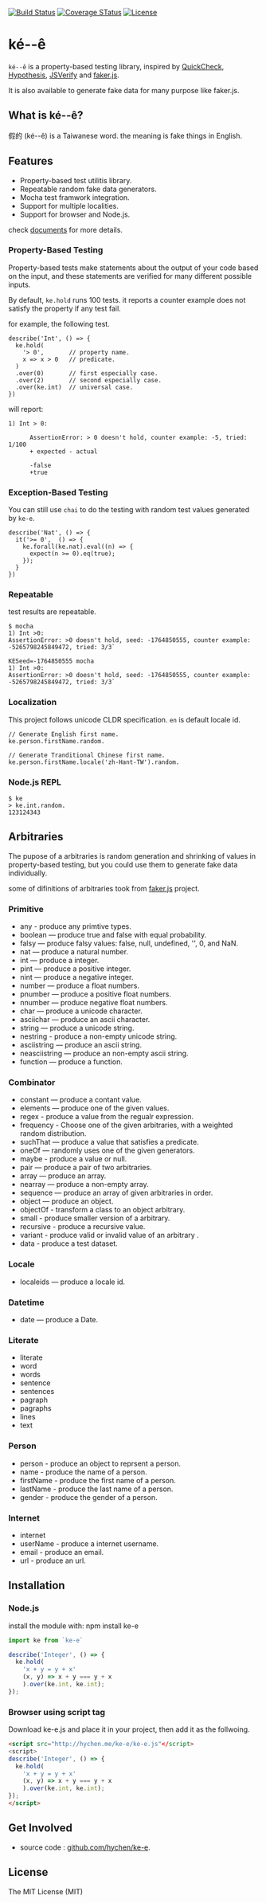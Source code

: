 [![Build Status](https://travis-ci.org/hychen/ke-e.svg?branch=master)](https://travis-ci.org/hychen/ke-e)
[![Coverage STatus](https://coveralls.io/repos/github/hychen/ke-e/badge.svg?branch=master)](https://coveralls.io/github/hychen/ke-e?branch=master)
[![License](http://img.shields.io/:license-mit-blue.svg)](http://badges.mit-license.org/)

# ké--ê

`ké--ê` is a property-based testing library, inspired by [QuickCheck](https://hackage.haskell.org/package/QuickCheck),
[Hypothesis](https://github.com/HypothesisWorks/hypothesis-python), [JSVerify](https://github.com/jsverify/jsverify) and
[faker.js](https://github.com/marak/Faker.js/).

It is also available to generate fake data for many purpose like faker.js.

## What is ké--ê?

假的 (ké--ê) is a Taiwanese word. the meaning is fake things in English.

## Features

- Property-based test utilitis library.
- Repeatable random fake data generators.
- Mocha test framwork integration.
- Support for multiple localities.
- Support for browser and Node.js.

check [documents](http://hychen.me/ke-e/index.html) for more details.

### Property-Based Testing

Property-based tests make statements about the output of your code based on the input, and these statements 
are verified for many different possible inputs.

By default, `ke.hold` runs 100 tests. it reports a counter example does not satisfy the property 
if any test fail.

for example, the following test.

```
describe('Int', () => {
  ke.hold(
    '> 0',       // property name.
    x => x > 0   // predicate.
  )
  .over(0)       // first especially case.
  .over(2)       // second especially case.
  .over(ke.int)  // universal case.
})
```

will report:

```
1) Int > 0:

      AssertionError: > 0 doesn't hold, counter example: -5, tried: 1/100
      + expected - actual

      -false
      +true
```

### Exception-Based Testing

You can still use `chai` to do the testing with random test values 
generated by `ke-e`.

```
describe('Nat', () => {
  it('>= 0',  () => {
    ke.forall(ke.nat).eval((n) => {
      expect(n >= 0).eq(true);
    });
  }
})
```

### Repeatable

test results are repeatable.

```
$ mocha
1) Int >0:
AssertionError: >0 doesn't hold, seed: -1764850555, counter example: -5265798245849472, tried: 3/3`

```

```
KESeed=-1764850555 mocha
1) Int >0:
AssertionError: >0 doesn't hold, seed: -1764850555, counter example: -5265798245849472, tried: 3/3`
```

### Localization

This project follows unicode CLDR specification. `en` is default locale id.

```
// Generate English first name.
ke.person.firstName.random.

// Generate Tranditional Chinese first name.
ke.person.firstName.locale('zh-Hant-TW').random.
```

### Node.js REPL

```
$ ke
> ke.int.random.
123124343
```

## Arbitraries

The pupose of a arbitraries is random generation and shrinking of values 
in property-based testing, but you could use them to generate fake data 
individually.

some of difinitions of arbitraries took from 
[faker.js](https://github.com/marak/Faker.js/) project.

### Primitive

- any - produce any primtive types.
- boolean — produce true and false with equal probability. 
- falsy — produce falsy values: false, null, undefined, '', 0, and NaN.
- nat — produce a natural number.
- int — produce a integer. 
- pint — produce a positive integer.
- nint — produce a negative integer.
- number — produce a float numbers.
- pnumber — produce a positive float numbers.
- nnumber — produce negative float numbers.
- char — produce a unicode character.
- asciichar — produce an ascii character.
- string — produce a unicode string.
- nestring - produce a non-empty unicode string.
- asciistring — produce an ascii string.
- neasciistring — produce an non-empty ascii string.
- function — produce a function.

### Combinator

- constant — produce a contant value.
- elements — produce one of the given values. 
- regex - produce a value from the regualr expression.
- frequency - Choose one of the given arbitraries, with a weighted random distribution.
- suchThat — produce a value that satisfies a predicate.
- oneOf — randomly uses one of the given generators. 
- maybe - produce a value or null.
- pair — produce a pair of two arbitraries.
- array — produce an array.
- nearray — produce a non-empty array.
- sequence — produce an array of given arbitraries in order.
- object — produce an object.
- objectOf - transform a class to an object arbitrary.
- small - produce smaller version of a arbitrary.
- recursive - produce a recursive value.
- variant - produce valid or invalid value of an arbitrary .
- data - produce a test dataset.

### Locale

- localeids — produce a locale id.

### Datetime

- date — produce a Date.

### Literate
- literate
 - word
 - words
 - sentence
 - sentences
 - pagraph
 - pagraphs
 - lines
 - text

### Person

- person - produce an object to reprsent a person.
 - name - produce the name of a person.
 - firstName - produce the first name of a person.
 - lastName - produce the last name of a person.
 - gender - produce the gender of a person.

### Internet

- internet
 - userName - produce a internet username.
 - email - produce an email.
 - url - produce an url.

## Installation

### Node.js

install the module with: npm install ke-e

```javascript
import ke from `ke-e`

describe('Integer', () => {
  ke.hold(
    'x + y = y + x'
    (x, y) => x + y === y + x
    ).over(ke.int, ke.int);
});
```

### Browser using script tag

Download ke-e.js and place it in your project, then add it as the follwoing.

```html
<script src="http://hychen.me/ke-e/ke-e.js"</script>
<script>
describe('Integer', () => {
  ke.hold(
    'x + y = y + x'
    (x, y) => x + y === y + x
    ).over(ke.int, ke.int);
});
</script>
```

## Get Involved

- source code : [github.com/hychen/ke-e](https://github.com/hychen/ke-e).

## License

The MIT License (MIT)
